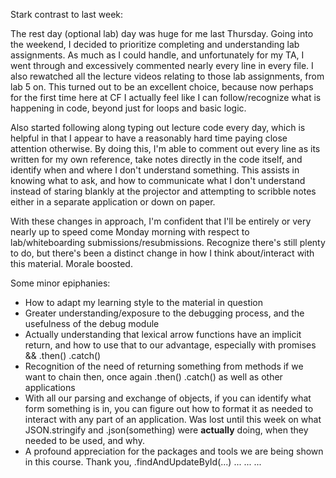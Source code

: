 Stark contrast to last week:

The rest day (optional lab) day was huge for me last Thursday. Going into the weekend, I decided to prioritize completing and understanding lab assignments. As much as I could handle, and unfortunately for my TA, I went through and excessively commented nearly every line in every file. I also rewatched all the lecture videos relating to those lab assignments, from lab 5 on. This turned out to be an excellent choice, because now perhaps for the first time here at CF I actually feel like I can follow/recognize what is happening in code, beyond just for loops and basic logic. 

Also started following along typing out lecture code every day, which is helpful in that I appear to have a reasonably hard time paying close attention otherwise. By doing this, I'm able to comment out every line as its written for my own reference, take notes directly in the code itself, and identify when and where I don't understand something. This assists in knowing what to ask, and how to communicate what I don't understand instead of staring blankly at the projector and attempting to scribble notes either in a separate application or down on paper. 

With these changes in approach, I'm confident that I'll be entirely or very nearly up to speed come Monday morning with respect to lab/whiteboarding submissions/resubmissions. Recognize there's still plenty to do, but there's been a distinct change in how I think about/interact with this material. Morale boosted.


Some minor epiphanies:
* How to adapt my learning style to the material in question
* Greater understanding/exposure to the debugging process, and the usefulness of the debug module
* Actually understanding that lexical arrow functions have an implicit return, and how to use that to our advantage, especially with promises && .then() .catch()
* Recognition of the need of returning something from methods if we want to chain then, once again .then() .catch() as well as other applications
* With all our parsing and exchange of objects, if you can identify what form something is in, you can figure out how to format it as needed to interact with any part of an application. Was lost until this week on what JSON.stringify and .json(something) were **actually** doing, when they needed to be used, and why.
* A profound appreciation for the packages and tools we are being shown in this course. Thank you, .findAndUpdateById(...) ... ... ...